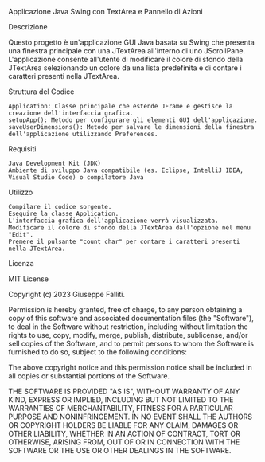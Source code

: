 Applicazione Java Swing con TextArea e Pannello di Azioni

Descrizione

Questo progetto è un'applicazione GUI Java basata su Swing che presenta una finestra principale con una JTextArea all'interno di uno JScrollPane. L'applicazione consente all'utente di modificare il colore di sfondo della JTextArea selezionando un colore da una lista predefinita e di contare i caratteri presenti nella JTextArea.



Struttura del Codice

    Application: Classe principale che estende JFrame e gestisce la creazione dell'interfaccia grafica.
    setupApp(): Metodo per configurare gli elementi GUI dell'applicazione.
    saveUserDimensions(): Metodo per salvare le dimensioni della finestra dell'applicazione utilizzando Preferences.

Requisiti

    Java Development Kit (JDK)
    Ambiente di sviluppo Java compatibile (es. Eclipse, IntelliJ IDEA, Visual Studio Code) o compilatore Java

Utilizzo

    Compilare il codice sorgente.
    Eseguire la classe Application.
    L'interfaccia grafica dell'applicazione verrà visualizzata.
    Modificare il colore di sfondo della JTextArea dall'opzione nel menu "Edit".
    Premere il pulsante "count char" per contare i caratteri presenti nella JTextArea.


Licenza

MIT License

Copyright (c) 2023 Giuseppe Falliti.

Permission is hereby granted, free of charge, to any person obtaining a copy
of this software and associated documentation files (the "Software"), to deal
in the Software without restriction, including without limitation the rights
to use, copy, modify, merge, publish, distribute, sublicense, and/or sell
copies of the Software, and to permit persons to whom the Software is
furnished to do so, subject to the following conditions:

The above copyright notice and this permission notice shall be included in all
copies or substantial portions of the Software.

THE SOFTWARE IS PROVIDED "AS IS", WITHOUT WARRANTY OF ANY KIND, EXPRESS OR
IMPLIED, INCLUDING BUT NOT LIMITED TO THE WARRANTIES OF MERCHANTABILITY,
FITNESS FOR A PARTICULAR PURPOSE AND NONINFRINGEMENT. IN NO EVENT SHALL THE
AUTHORS OR COPYRIGHT HOLDERS BE LIABLE FOR ANY CLAIM, DAMAGES OR OTHER
LIABILITY, WHETHER IN AN ACTION OF CONTRACT, TORT OR OTHERWISE, ARISING FROM,
OUT OF OR IN CONNECTION WITH THE SOFTWARE OR THE USE OR OTHER DEALINGS IN THE
SOFTWARE.
